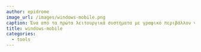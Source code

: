 ```yaml
---
author: epidrome
image_url: /images/windows-mobile.png
caption: Ένα από τα πρώτα λειτουργικά συστήματα με γραφικό περιβάλλον για κινητά τηλέφωνα, τα windows mobile μεταφέρουν τις έννοιες από το λειτουργικό σύστημα του επιτραπέζιου υπολογιστή σε εκείνο του κινητού. Οι έννοιες αυτές -αν και επιτυχημένες- είναι ακατάλληλες για το πλαίσιο χρήσης του κινητού υπολογισμού.
title: windows-mobile
categories:
  - tools
---
```

